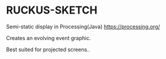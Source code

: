 # RUCKUS-SKETCH
Semi-static display in Processing(Java) https://processing.org/

Creates an evolving event graphic.

Best suited for projected screens..
